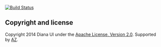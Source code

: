 [![Build Status](https://travis-ci.org/donbeave/dianaui-universal-demo.svg?branch=master)](https://travis-ci.org/donbeave/dianaui-universal-demo)

Copyright and license
---------------------

Copyright 2014 Diana UI under the [Apache License, Version 2.0](LICENSE). Supported by [AZ][zhokhov].

[zhokhov]: http://www.zhokhov.com
